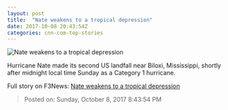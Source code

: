 ```yaml
---
layout: post
title:  "Nate weakens to a tropical depression"
date: 2017-10-08 20:43:54Z
categories: cnn-com-top-stories
---
```


![Nate weakens to a tropical depression](http://i2.cdn.cnn.com/cnnnext/dam/assets/171007231854-bt103-hurricane-nate-1007-super-tease.jpg)

Hurricane Nate made its second US landfall near Biloxi, Mississippi, shortly after midnight local time Sunday as a Category 1 hurricane.


Full story on F3News: [Nate weakens to a tropical depression](http://www.f3nws.com/n/4KDpTJ)

> Posted on: Sunday, October 8, 2017 8:43:54 PM
